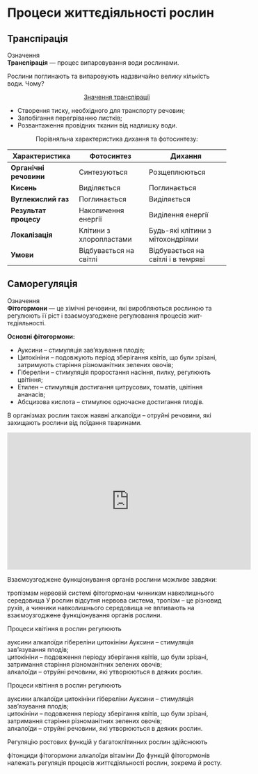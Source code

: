 # Процеси життєдiяльностi рослин

## Транспiрацiя

<div class="eoz-wrap">
<span class="eoz">Означення</span>
<div class="eoz-text">
<b>Транспiрацiя</b> — процес випаровування води рослинами.
</div>
</div>

Рослини поглинають та випаровують надзвичайно велику кiлькiсть води. Чому?

<p align="center"><u>Значення транспiрацiї</u></p>
<ul>
<li>Створення тиску, необхiдного для транспорту речовин;</li>
<li>Запобiгання перегрiванню листкiв;</li>
<li>Розвантаження провiдних тканин вiд надлишку води.</li>
</ul>

<p align="center">Порiвняльна характеристика дихання та фотосинтезу:</p>

| Характеристика | Фотосинтез | Дихання |
| -- | -- | -- |
| **Органiчнi речовини** | Синтезуються | Розщеплюються |
| **Кисень** | Видiляється | Поглинається |
| **Вуглекислий газ** | Поглинається | Видiляється |
| **Результат процесу** | Накопичення енергiї | Видiлення енергiї |
| **Локалiзацiя** | Клiтини з хлоропластами | Будь-якi клiтини з мiтохондрiями |
| **Умови** | Вiдбувається на свiтлi | Вiдбувається на свiтлi i в темрявi |

## Саморегуляцiя

<div class="eoz-wrap">
<span class="eoz">Означення</span>
<div class="eoz-text">
<b>Фiтогормони</b> — це хiмiчнi речовини, якi виробляються рослиною та регулюють її рiст i взаємоузгоджене регулювання процесiв жит- тєдiяльностi.
</div>
</div>

**Основнi фiтогормони:**

* Ауксини – стимуляцiя зав’язування плодiв;
* Цитокiнiни – подовжують перiод зберiгання квiтiв, що були зрiзанi, затримують старiння рiзноманiтних зелених овочiв;
* Гiберелiни – стимуляцiя проростання насiння, пилку, регулюють цвiтiння;
* Етилен – стимуляцiя достигання цитрусових, томатiв, цвiтiння ананасiв;
* Абсцизова кислота – стимулює одночасне достигання плодiв.

В органiзмах рослин також наявнi <span class="p1">алкалоїди</span> – отруйнi речовини, якi захищають рослини вiд поїдання тваринами.


<div class="fluidMedia">
<iframe align="center" width="560" height="315" src="https://www.youtube.com/embed/UObksPtbVCE" frameborder="0" allowfullscreen></iframe>
</div>
<div class="popup">
</div>


<quiz>
<question text="">
    <p>Взаємоузгоджене функціонування органів рослини можливе завдяки:</p>
    <answer>тропізмам</answer>
    <answer>нервовій системі</answer>
    <answer correct>фітогормонам</answer>
    <answer>чинникам навколишнього середовища</answer>
    <explanation>
    У рослин відсутня нервова система, тропізм – це різновид рухів, а чинники навколишнього середовища не впливають на взаємоузгоджене функціонування органів рослини.
    </explanation>
</question>

<question text="">
    <p>Процеси квiтiння в рослин регулюють</p>
    <answer>ауксини</answer>
    <answer>алкалоїди</answer>
    <answer correct>гiберелiни</answer>
    <answer>цитокiнiни</answer>
    <explanation>
   Ауксини – стимуляцiя зав’язування плодiв;<br>
   цитокiнiни – подовження перiоду зберiгання квiтiв, що були зрiзанi, затримання старiння рiзноманiтних зелених овочiв;<br>
   алкалоїди – отруйнi речовини, якi утворюються в деяких рослин.
    </explanation>
</question>

<question text="">
    <p>Процеси квiтiння в рослин регулюють</p>
    <answer>ауксини</answer>
    <answer>алкалоїди</answer>
    <answer>цитокiнiни</answer>
    <answer correct>гiберелiни</answer>
    <explanation>
   Ауксини – стимуляцiя зав’язування плодiв;<br>
   цитокiнiни – подовження перiоду зберiгання квiтiв, що були зрiзанi, затримання старiння рiзноманiтних зелених овочiв;<br>
   алкалоїди – отруйнi речовини, якi утворюються в деяких рослин.
    </explanation>
</question>

<question>
    <p>Регуляцiю ростових функцiй у багатоклiтинних рослин здiйснюють</p>
    <answer>фiтонциди</answer>
    <answer correct>фiтогормони</answer>
    <answer>алкалоїди</answer>
    <answer>вiтамiни</answer>
    <explanation>
   До функцiй фiтогормонiв належать регуляцiя процесiв життєдiяльностi рослин, зокрема й росту.
    </explanation>
</question>
</quiz>

    
